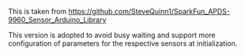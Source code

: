 This is taken from https://github.com/SteveQuinn1/SparkFun_APDS-9960_Sensor_Arduino_Library

This version is adopted to avoid busy waiting and support more
configuration of parameters for the respective sensors at initialization.
